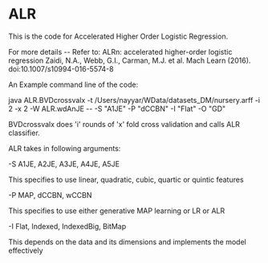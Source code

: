 # ALR

This is the code for Accelerated Higher Order Logistic Regression.

For more details -- Refer to:
ALRn: accelerated higher-order logistic regression
Zaidi, N.A., Webb, G.I., Carman, M.J. et al. Mach Learn (2016). doi:10.1007/s10994-016-5574-8

An Example command line of the code:

java ALR.BVDcrossvalx -t /Users/nayyar/WData/datasets_DM/nursery.arff -i 2 -x 2 -W ALR.wdAnJE -- -S "A1JE" -P "dCCBN" -I "Flat" -O "GD"

BVDcrossvalx does 'i' rounds of 'x' fold cross validation and calls ALR classifier.

ALR takes in following arguments:

-S A1JE, A2JE, A3JE, A4JE, A5JE

This specifies to use linear, quadratic, cubic, quartic or quintic features

-P MAP, dCCBN, wCCBN

This specifies to use either generative MAP learning or LR or ALR

-I Flat, Indexed, IndexedBig, BitMap

This depends on the data and its dimensions and implements the model effectively

